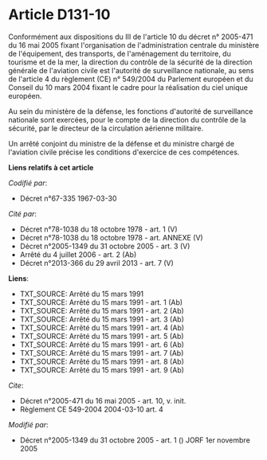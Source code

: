 # Article D131-10

Conformément aux dispositions du III de l'article 10 du décret n° 2005-471 du 16 mai 2005 fixant l'organisation de
l'administration centrale du ministère de l'équipement, des transports, de l'aménagement du territoire, du tourisme et de la
mer, la direction du contrôle de la sécurité de la direction générale de l'aviation civile est l'autorité de surveillance
nationale, au sens de l'article 4 du règlement (CE) n° 549/2004 du Parlement européen et du Conseil du 10 mars 2004 fixant le
cadre pour la réalisation du ciel unique européen.

Au sein du ministère de la défense, les fonctions d'autorité de surveillance nationale sont exercées, pour le compte de la
direction du contrôle de la sécurité, par le directeur de la circulation aérienne militaire.

Un arrêté conjoint du ministre de la défense et du ministre chargé de l'aviation civile précise les conditions d'exercice de
ces compétences.

**Liens relatifs à cet article**

_Codifié par_:

  - Décret n°67-335 1967-03-30

_Cité par_:

  - Décret n°78-1038 du 18 octobre 1978 - art. 1 (V)
  - Décret n°78-1038 du 18 octobre 1978 - art. ANNEXE (V)
  - Décret n°2005-1349 du 31 octobre 2005 - art. 3 (V)
  - Arrêté du 4 juillet 2006 - art. 2 (Ab)
  - Décret n°2013-366 du 29 avril 2013 - art. 7 (V)

**Liens**:

  - TXT_SOURCE: Arrêté du 15 mars 1991
  - TXT_SOURCE: Arrêté du 15 mars 1991 - art. 1 (Ab)
  - TXT_SOURCE: Arrêté du 15 mars 1991 - art. 2 (Ab)
  - TXT_SOURCE: Arrêté du 15 mars 1991 - art. 3 (Ab)
  - TXT_SOURCE: Arrêté du 15 mars 1991 - art. 4 (Ab)
  - TXT_SOURCE: Arrêté du 15 mars 1991 - art. 5 (Ab)
  - TXT_SOURCE: Arrêté du 15 mars 1991 - art. 6 (Ab)
  - TXT_SOURCE: Arrêté du 15 mars 1991 - art. 7 (Ab)
  - TXT_SOURCE: Arrêté du 15 mars 1991 - art. 8 (Ab)
  - TXT_SOURCE: Arrêté du 15 mars 1991 - art. 9 (Ab)

_Cite_:

  - Décret n°2005-471 du 16 mai 2005 - art. 10, v. init.
  - Règlement CE 549-2004 2004-03-10 art. 4

_Modifié par_:

  - Décret n°2005-1349 du 31 octobre 2005 - art. 1 () JORF 1er novembre 2005

